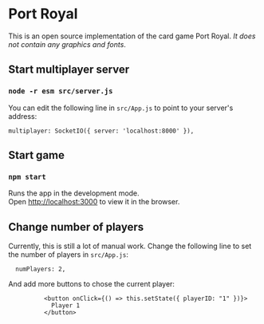 # Port Royal

This is an open source implementation of the card game Port Royal. *It does not contain any graphics and fonts*.

## Start multiplayer server

### `node -r esm src/server.js`

You can edit the following line in  `src/App.js` to point to your server's address:
```
multiplayer: SocketIO({ server: 'localhost:8000' }),
```

## Start game

### `npm start`

Runs the app in the development mode.<br />
Open [http://localhost:3000](http://localhost:3000) to view it in the browser.

## Change number of players

Currently, this is still a lot of manual work. Change the following line to set the number of players in `src/App.js`:
```
  numPlayers: 2,
```
And add more buttons to chose the current player:
```
          <button onClick={() => this.setState({ playerID: "1" })}>
            Player 1
          </button>
```
